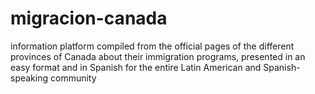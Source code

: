 # migracion-canada
information platform compiled from the official pages of the different provinces of Canada about their immigration programs, presented in an easy format and in Spanish for the entire Latin American and Spanish-speaking community
